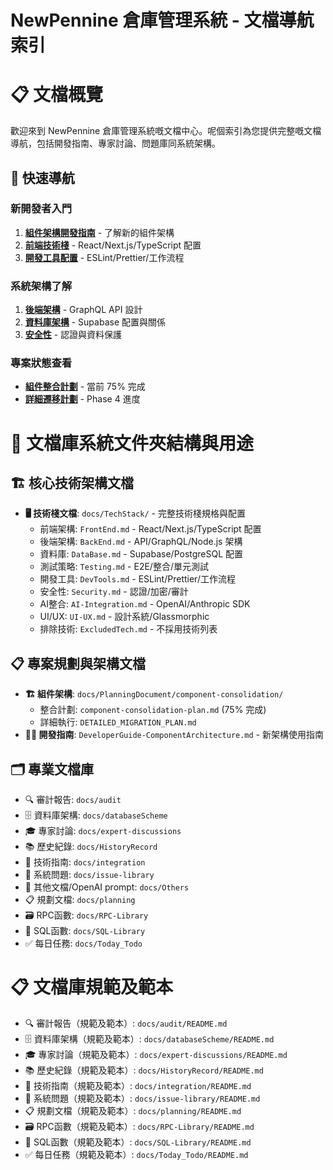 # NewPennine 倉庫管理系統 - 文檔導航索引

# 📋 文檔概覽

歡迎來到 NewPennine 倉庫管理系統嘅文檔中心。呢個索引為您提供完整嘅文檔導航，包括開發指南、專家討論、問題庫同系統架構。

## 🚀 快速導航

### 新開發者入門

1. **[組件架構開發指南](DeveloperGuide-ComponentArchitecture.md)** - 了解新的組件架構
2. **[前端技術棧](TechStack/FrontEnd.md)** - React/Next.js/TypeScript 配置
3. **[開發工具配置](TechStack/DevTools.md)** - ESLint/Prettier/工作流程

### 系統架構了解

1. **[後端架構](TechStack/BackEnd.md)** - GraphQL API 設計
2. **[資料庫架構](TechStack/DataBase.md)** - Supabase 配置與關係
3. **[安全性](TechStack/Security.md)** - 認證與資料保護

### 專案狀態查看

- **[組件整合計劃](PlanningDocument/component-consolidation/component-consolidation-plan.md)** - 當前 75% 完成
- **[詳細遷移計劃](PlanningDocument/component-consolidation/DETAILED_MIGRATION_PLAN.md)** - Phase 4 進度

# 📁 文檔庫系統文件夾結構與用途

## 🏗️ 核心技術架構文檔

- **🖥️ 技術棧文檔**: `docs/TechStack/` - 完整技術棧規格與配置
  - 前端架構: `FrontEnd.md` - React/Next.js/TypeScript 配置
  - 後端架構: `BackEnd.md` - API/GraphQL/Node.js 架構
  - 資料庫: `DataBase.md` - Supabase/PostgreSQL 配置
  - 測試策略: `Testing.md` - E2E/整合/單元測試
  - 開發工具: `DevTools.md` - ESLint/Prettier/工作流程
  - 安全性: `Security.md` - 認證/加密/審計
  - AI整合: `AI-Integration.md` - OpenAI/Anthropic SDK
  - UI/UX: `UI-UX.md` - 設計系統/Glassmorphic
  - 排除技術: `ExcludedTech.md` - 不採用技術列表

## 📋 專案規劃與架構文檔

- **🏗️ 組件架構**: `docs/PlanningDocument/component-consolidation/`
  - 整合計劃: `component-consolidation-plan.md` (75% 完成)
  - 詳細執行: `DETAILED_MIGRATION_PLAN.md`
- **👨‍💻 開發指南**: `DeveloperGuide-ComponentArchitecture.md` - 新架構使用指南

## 🗂️ 專業文檔庫

- 🔍 審計報告: `docs/audit`
- 🗄️ 資料庫架構: `docs/databaseScheme`
- 🎓 專家討論: `docs/expert-discussions`
- 📚 歷史紀錄: `docs/HistoryRecord`
- 📝 技術指南: `docs/integration`
- 🚨 系統問題: `docs/issue-library`
- 📝 其他文檔/OpenAI prompt: `docs/Others`
- 📋 規劃文檔: `docs/planning`
- 🗃️ RPC函數: `docs/RPC-Library`
- 💾 SQL函數: `docs/SQL-Library`
- ✅ 每日任務: `docs/Today_Todo`

# 📋 文檔庫規範及範本

- 🔍 審計報告（規範及範本）: `docs/audit/README.md`
- 🗄️ 資料庫架構（規範及範本）: `docs/databaseScheme/README.md`
- 🎓 專家討論（規範及範本）: `docs/expert-discussions/README.md`
- 📚 歷史紀錄（規範及範本）: `docs/HistoryRecord/README.md`
- 📝 技術指南（規範及範本）: `docs/integration/README.md`
- 🚨 系統問題（規範及範本）: `docs/issue-library/README.md`
- 📋 規劃文檔（規範及範本）: `docs/planning/README.md`
- 🗃️ RPC函數（規範及範本）: `docs/RPC-Library/README.md`
- 💾 SQL函數（規範及範本）: `docs/SQL-Library/README.md`
- ✅ 每日任務（規範及範本）: `docs/Today_Todo/README.md`
